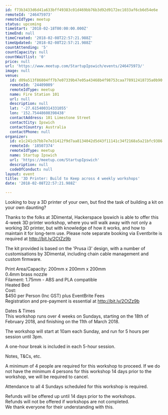```yaml
---
id: f73b3433d6d41a633bff49383c01d469bb76b3d92d9172ec1033af6cb6d54e6e
remoteId: '246475973'
remoteIdType: meetup
status: upcoming
timeStart: '2018-02-18T00:00:00.000Z'
timeEnd: null
timeCreated: '2018-02-08T22:57:21.988Z'
timeUpdated: '2018-02-08T22:57:21.988Z'
countAttending: '5'
countCapacity: null
countWaitlist: '0'
price: null
url: 'https://www.meetup.com/StartupIpswich/events/246475973/'
image: null
venue:
  id: d09a513f86804ff7b7e07339b47e05a43468b4f98753caa778912418735a0b90
  remoteId: '24409009'
  remoteIdType: meetup
  name: Fire Station 101
  url: null
  description: null
  lat: '-27.615400314331055'
  lon: '152.75448608398438'
  contactAddress: 101 Limestone Street
  contactCity: Ipswich
  contactCountry: Australia
  contactPhone: null
organizer:
  id: e1c241cb7bb7e7e31412f9d7aa8134042d5d43f11141c34f2168a5a21bfc9386
  remoteId: '18507374'
  remoteIdType: meetup
  name: Startup Ipswich
  url: 'https://meetup.com/StartupIpswich'
  description: null
  codeOfConduct: null
layout: event
title: '3D Printer: Build to Keep across 4 weekly workshops'
date: '2018-02-08T22:57:21.988Z'

---
```

<p>Looking to buy a 3D printer of your own, but find the task of building a kit on your own daunting?</p> <p>Thanks to the folks at 3Dimental, Hackerspace Ipswich is able to offer this 4-week 3D printer workshop, where you will walk away with not only a working 3D printer, but with knowledge of how it works, and how to maintain it for long-term use. Please note separate booking via Eventbrite is required at <a href="http://bit.ly/2CtZz9b" class="linkified">http://bit.ly/2CtZz9b</a></p> <p>The kit provided is based on the 'Prusa i3' design, with a number of customisations by 3Dimental, including chain cable management and custom firmware.</p> <p>Print Area/Capacity: 200mm x 200mm x 200mm<br/>0.4mm brass nozzle<br/>Filament: 1.75mm - ABS and PLA compatible<br/>Heated Bed<br/>Cost:<br/>$450 per Person (Inc GST) plus EventBrite Fees<br/>Registration and pre-payment is essential at <a href="http://bit.ly/2CtZz9b" class="linkified">http://bit.ly/2CtZz9b</a></p> <p>Dates &amp; Times<br/>This workshop runs over 4 weeks on Sundays, starting on the 18th of February 2018, and finishing on the 11th of March 2018.</p> <p>The workshop will start at 10am each Sunday, and run for 5 hours per session until 3pm.</p> <p>A one-hour break is included in each 5-hour session.</p> <p>Notes, T&amp;Cs, etc.</p> <p>A minimum of 4 people are required for this workshop to proceed. If we do not have the minimum 4 persons for this workshop 14 days prior to the workshop, we will be required to cancel.</p> <p>Attendance to all 4 Sundays scheduled for this workshop is required.</p> <p>Refunds will be offered up until 14 days prior to the workshops.<br/>Refunds will not be offered if workshops are not completed.<br/>We thank everyone for their understanding with this.</p>
